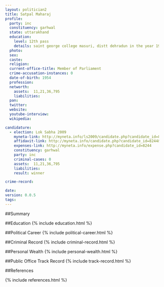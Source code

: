 ```yaml
---
layout: politician2
title: Satpal Maharaj
profile: 
  party: inc
  constituency: garhwal
  state: uttarakhand
  education: 
    level: 12th pass
    details: saint george college masuri, distt dehradun in the year 1969
  photo: 
  sex: 
  caste: 
  religion: 
  current-office-title: Member of Parliament
  crime-accusation-instances: 0
  date-of-birth: 1954
  profession: 
  networth: 
    assets:  11,21,36,795
    liabilities: 
  pan: 
  twitter: 
  website: 
  youtube-interview: 
  wikipedia: 

candidature: 
  - election: Lok Sabha 2009
    myneta-link: http://myneta.info/ls2009/candidate.php?candidate_id=8244
    affidavit-link: http://myneta.info/candidate.php?candidate_id=8244&scan=original
    expenses-link: http://myneta.info/expense.php?candidate_id=8244
    constituency: garhwal 
    party: inc
    criminal-cases: 0
    assets:  11,21,36,795
    liabilities: 
    result: winner 

crime-record: 

date: 
version: 0.0.5
tags: 
---
```

##Summary


##Education
{% include education.html %}


##Political Career
{% include political-career.html %}


##Criminal Record
{% include criminal-record.html %}


##Personal Wealth
{% include personal-wealth.html %}


##Public Office Track Record
{% include track-record.html %}


##References


{% include references.html %}